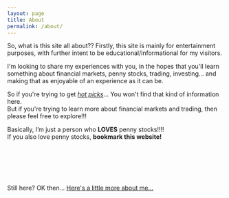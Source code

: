 ```yaml
---
layout: page
title: About
permalink: /about/
---
```

So, what is this site all about?? Firstly, this site is mainly for entertainment purposes, with further intent to be educational/informational for my visitors.  

I'm looking to share my experiences with you, in the hopes that you'll learn something about financial markets, penny stocks, trading, investing... and making that as enjoyable of an experience as it can be.

So if you're trying to get [*hot picks*](/FAQs/hotpicks/)... You won't find that kind of information here.  
But if you're trying to learn more about financial markets and trading, then please feel free to explore!!!

Basically, I’m just a person who **LOVES** penny stocks!!!!  
If you also love penny stocks, **bookmark this website!**
<br>
<br>
<br>
<br>
<br>
<br>
<br>
Still here?  OK then...  [Here's a little more about me...](/moreaboutme/)